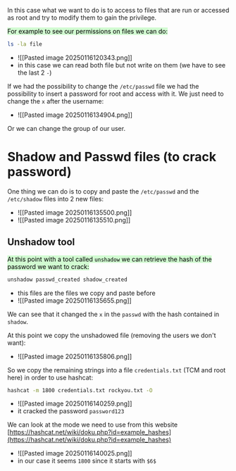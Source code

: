 In this case what we want to do is to access to files that are run or accessed as root and try to modify them to gain the privilege.

<mark style="background: #BBFABBA6;">For example to see our permissions on files we can do:</mark>
```bash
ls -la file
```
- ![[Pasted image 20250116120343.png]]
- in this case we can read both file but not write on them (we have to see the last 2 `-`)

If we had the possibility to change the `/etc/passwd` file we had the possibility to insert a password for root and access with it.
We just need to change the `x` after the username:
- ![[Pasted image 20250116134904.png]]

Or we can change the group of our user.


# Shadow and Passwd files (to crack password)
One thing we can do is to copy and paste the `/etc/passwd` and the `/etc/shadow` files into 2 new files:
- ![[Pasted image 20250116135500.png]]
- ![[Pasted image 20250116135510.png]]

## Unshadow tool
<mark style="background: #BBFABBA6;">At this point with a tool called `unshadow` we can retrieve the hash of the password we want to crack:</mark>
```bash
unshadow passwd_created shadow_created
```
- this files are the files we copy and paste before
- ![[Pasted image 20250116135655.png]]

We can see that it changed the `x` in the `passwd` with the hash contained in `shadow`.


At this point we copy the unshadowed file (removing the users we don't want):
- ![[Pasted image 20250116135806.png]]


So we copy the remaining strings into a file `credentials.txt` (TCM and root here) in order to use hashcat:
```bash
hashcat -m 1800 credentials.txt rockyou.txt -O
```
- ![[Pasted image 20250116140259.png]]
- it cracked the password `password123`


We can look at the mode we need to use from this website [https://hashcat.net/wiki/doku.php?id=example_hashes](https://hashcat.net/wiki/doku.php?id=example_hashes)
- ![[Pasted image 20250116140025.png]]
- in our case it seems `1800` since it starts with `$6$`



